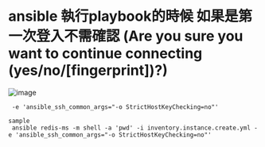 # ansible 執行playbook的時候 如果是第一次登入不需確認 (Are you sure you want to continue connecting (yes/no/[fingerprint])?)


![image](https://hackmd.io/_uploads/rJZoFqiykg.png)


```
 -e 'ansible_ssh_common_args="-o StrictHostKeyChecking=no"'
```

```
sample
 ansible redis-ms -m shell -a 'pwd' -i inventory.instance.create.yml -e 'ansible_ssh_common_args="-o StrictHostKeyChecking=no"'
```